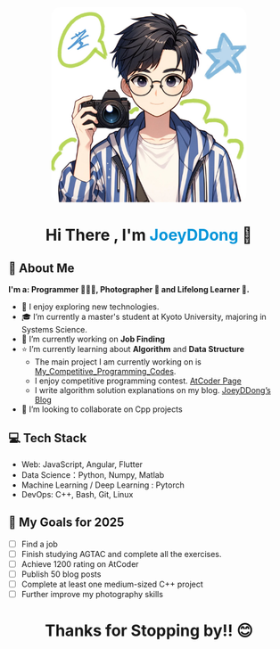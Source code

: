 <p align="center">
  <img 
    src="./assets/IMG_0325.JPG" 
    height="350px" 
    width ="350px" 
    alt=""
    style="border-radius: 15px;" 
  />
</p>
<h1 align="Center" style="border-bottom: none; margin-bottom: 0;">Hi There , I'm <span style="color:#0095d9">JoeyDDong</span> 👋</h1>

## 📁 About Me

**I'm a: Programmer 🧑🏻‍💻, Photographer 📸 and Lifelong Learner 📖.**

- 🤔 I enjoy exploring new technologies.
- 🎓 I’m currently a master's student at Kyoto University, majoring in Systems Science.
- 💼 I’m currently working on **Job Finding**
- ⭐️ I’m currently learning about **Algorithm** and **Data Structure**
  - The main project I am currently working on is [My_Competitive_Programming_Codes](https://github.com/weiweiweidong/My_Competitive_Programming_Codes).
  - I enjoy competitive programming contest. [AtCoder Page](https://atcoder.jp/users/JoeyDDong)
  - I write algorithm solution explanations on my blog. [JoeyDDong’s Blog](https://joeyddong.top/)
- 👯 I’m looking to collaborate on Cpp projects

## 💻 Tech Stack

- Web: JavaScript, Angular, Flutter
- Data Science：Python, Numpy, Matlab
- Machine Learning / Deep Learning : Pytorch
- DevOps: C++, Bash, Git, Linux

## 🎯 My Goals for 2025

- [ ] Find a job
- [ ] Finish studying AGTAC and complete all the exercises.
- [ ] Achieve 1200 rating on AtCoder
- [ ] Publish 50 blog posts
- [ ] Complete at least one medium-sized C++ project
- [ ] Further improve my photography skills

<h1 align="Center" style="border-bottom: none; margin-bottom: 0;">Thanks for Stopping by!! 😊</h1>
